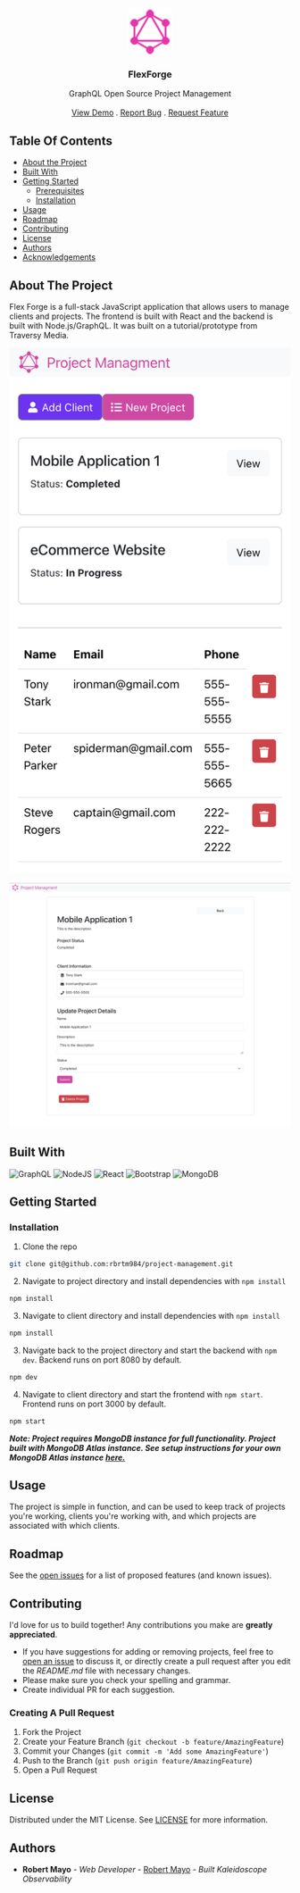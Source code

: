 <br/>
<p align="center">
  <a href="https://github.com/rbrtm984/https://github.com/rbrtm984/project-management">
    <img src="./client/src/components/assets/logo.png" alt="Logo" width="80" height="80">
  </a>

  <h3 align="center">FlexForge</h3>

  <p align="center">
    GraphQL Open Source Project Management
    <br/>
    <br/>
    <a href="https://github.com/rbrtm984/https://github.com/rbrtm984/project-management">View Demo</a>
    .
    <a href="https://github.com/rbrtm984/https://github.com/rbrtm984/project-management/issues">Report Bug</a>
    .
    <a href="https://github.com/rbrtm984/https://github.com/rbrtm984/project-management/issues">Request Feature</a>
  </p>
</p>

## Table Of Contents

* [About the Project](#about-the-project)
* [Built With](#built-with)
* [Getting Started](#getting-started)
  * [Prerequisites](#prerequisites)
  * [Installation](#installation)
* [Usage](#usage)
* [Roadmap](#roadmap)
* [Contributing](#contributing)
* [License](#license)
* [Authors](#authors)
* [Acknowledgements](#acknowledgements)

## About The Project

Flex Forge is a full-stack JavaScript application that allows users to manage clients and projects. The frontend is built with React and the backend is built with Node.js/GraphQL. It was built on a tutorial/prototype from Traversy Media.

![Screen Shot](./client/src/components/assets/Flex%20Forge%20Screenshot.png)

![Screen Shot](./client/src/components/assets/Flex%20Forge%20Screenshot%202.png)

## Built With

![GraphQL](https://img.shields.io/badge/-GraphQL-E10098?style=for-the-badge&logo=graphql&logoColor=white)
![NodeJS](https://img.shields.io/badge/node.js-6DA55F?style=for-the-badge&logo=node.js&logoColor=white)
![React](https://img.shields.io/badge/react-%2320232a.svg?style=for-the-badge&logo=react&logoColor=%2361DAFB)
![Bootstrap](https://img.shields.io/badge/bootstrap-%238511FA.svg?style=for-the-badge&logo=bootstrap&logoColor=white)
![MongoDB](https://img.shields.io/badge/MongoDB-%234ea94b.svg?style=for-the-badge&logo=mongodb&logoColor=white)

## Getting Started

### Installation
1. Clone the repo

```sh
git clone git@github.com:rbrtm984/project-management.git
```

2. Navigate to project directory and install dependencies with `npm install`

```sh
npm install
```

3. Navigate to client directory and install dependencies with `npm install`

```sh
npm install
```

3. Navigate back to the project directory and start the backend with `npm dev`. Backend runs on port 8080 by default.

```sh
npm dev
```

4. Navigate to client directory and start the frontend with `npm start`. Frontend runs on port 3000 by default.

```sh
npm start
```

***Note: Project requires MongoDB instance for full functionality. Project built with MongoDB Atlas instance. See setup instructions for your own MongoDB Atlas instance [here.](https://www.mongodb.com/docs/atlas/)***

## Usage

The project is simple in function, and can be used to keep track of projects you're working, clients you're working with, and which projects are associated with which clients.

## Roadmap

See the [open issues](https://github.com/rbrtm984/https://github.com/rbrtm984/project-management/issues) for a list of proposed features (and known issues).

## Contributing

I'd love for us to build together! Any contributions you make are **greatly appreciated**.
* If you have suggestions for adding or removing projects, feel free to [open an issue](https://github.com/rbrtm984/https://github.com/rbrtm984/project-management/issues/new) to discuss it, or directly create a pull request after you edit the *README.md* file with necessary changes.
* Please make sure you check your spelling and grammar.
* Create individual PR for each suggestion.

### Creating A Pull Request

1. Fork the Project
2. Create your Feature Branch (`git checkout -b feature/AmazingFeature`)
3. Commit your Changes (`git commit -m 'Add some AmazingFeature'`)
4. Push to the Branch (`git push origin feature/AmazingFeature`)
5. Open a Pull Request

## License

Distributed under the MIT License. See [LICENSE](https://github.com/rbrtm984/https://github.com/rbrtm984/project-management/blob/main/LICENSE.md) for more information.

## Authors

* **Robert Mayo** - *Web Developer* - [Robert Mayo](https://github.com/rbrtm984/) - *Built Kaleidoscope Observability*
